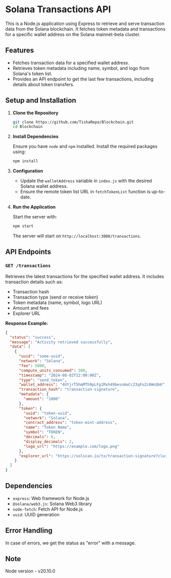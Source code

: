 # Solana Transactions API

This is a Node.js application using Express to retrieve and serve transaction data from the Solana blockchain. It fetches token metadata and transactions for a specific wallet address on the Solana mainnet-beta cluster.

## Features

- Fetches transaction data for a specified wallet address.
- Retrieves token metadata including name, symbol, and logo from Solana's token list.
- Provides an API endpoint to get the last few transactions, including details about token transfers.

## Setup and Installation

1. **Clone the Repository**

   ```sh
   git clone https://github.com/TishaRepo/Blockchain.git
   cd Blockchain
   ```

2. **Install Dependencies**

   Ensure you have `node` and `npm` installed. Install the required packages using:

   ```sh
   npm install
   ```

3. **Configuration**

   - Update the `walletAddress` variable in `index.js` with the desired Solana wallet address.
   - Ensure the remote token list URL in `fetchTokenList` function is up-to-date.

4. **Run the Application**

   Start the server with:

   ```sh
   npm start
   ```

   The server will start on `http://localhost:3000/transactions`.

## API Endpoints

### `GET /transactions`

Retrieves the latest transactions for the specified wallet address. It includes transaction details such as:

- Transaction hash
- Transaction type (send or receive token)
- Token metadata (name, symbol, logo URL)
- Amount and fees
- Explorer URL

**Response Example:**

```json
{
  "status": "success",
  "message": "Activity retrieved successfully",
  "data": [
    {
      "uuid": "some-uuid",
      "network": "Solana",
      "fee": 5000,
      "compute_units_consumed": 200,
      "timestamp": "2024-08-02T12:00:00Z",
      "type": "send_token",
      "wallet_address": "4UYjrT5hmMTh9pLFg1Mxh49besnAeCc23qFoZc6WnQkK",
      "transaction_hash": "transaction-signature",
      "metadata": {
        "amount": "1000"
      },
      "token": {
        "uuid": "token-uuid",
        "network": "Solana",
        "contract_address": "token-mint-address",
        "name": "Token Name",
        "symbol": "TOKEN",
        "decimals": 6,
        "display_decimals": 2,
        "logo_url": "https://example.com/logo.png"
      },
      "explorer_url": "https://solscan.io/tx/transaction-signature?cluster=mainnet-beta"
    }
  ]
}
```

## Dependencies

- `express`: Web framework for Node.js
- `@solana/web3.js`: Solana Web3 library
- `node-fetch`: Fetch API for Node.js
- `uuid`: UUID generation

## Error Handling

In case of errors, we get the status as "error" with a message.

## Note

Node version - v20.10.0

